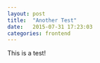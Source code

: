 ```yaml
---
layout: post
title:  "Another Test"
date:   2015-07-31 17:23:03
categories: frontend
---
```


This is a test!

